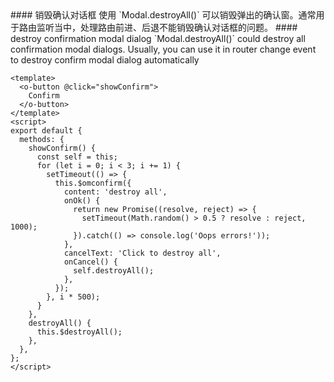 <cn>
#### 销毁确认对话框
使用 `Modal.destroyAll()` 可以销毁弹出的确认窗。通常用于路由监听当中，处理路由前进、后退不能销毁确认对话框的问题。
</cn>

<us>
#### destroy confirmation modal dialog
`Modal.destroyAll()` could destroy all confirmation modal dialogs. Usually, you can use it in router change event to destroy confirm modal dialog automatically
</us>

```vue
<template>
  <o-button @click="showConfirm">
    Confirm
  </o-button>
</template>
<script>
export default {
  methods: {
    showConfirm() {
      const self = this;
      for (let i = 0; i < 3; i += 1) {
        setTimeout(() => {
          this.$omconfirm({
            content: 'destroy all',
            onOk() {
              return new Promise((resolve, reject) => {
                setTimeout(Math.random() > 0.5 ? resolve : reject, 1000);
              }).catch(() => console.log('Oops errors!'));
            },
            cancelText: 'Click to destroy all',
            onCancel() {
              self.destroyAll();
            },
          });
        }, i * 500);
      }
    },
    destroyAll() {
      this.$destroyAll();
    },
  },
};
</script>
```
